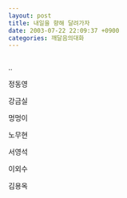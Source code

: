 ```yaml
---
layout: post
title: 내일을 향해 달려가자
date: 2003-07-22 22:09:37 +0900
categories: 깨달음의대화
---
```

<img src="./assets/attach/images/198/324/001/1058879377.jpg" border="0" alt="" />  
  
..
  
정동영
  
강금실
  
멍멍이
  
노무현
  
서영석
  
이외수
  
김용옥
